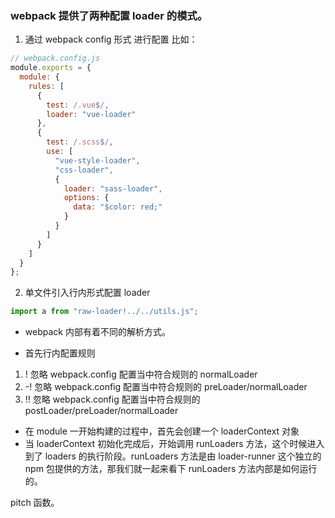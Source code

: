 ### webpack 提供了两种配置 loader 的模式。

1. 通过 webpack config 形式 进行配置 比如：

```javascript
// webpack.config.js
module.exports = {
  module: {
    rules: [
      {
        test: /.vue$/,
        loader: "vue-loader"
      },
      {
        test: /.scss$/,
        use: [
          "vue-style-loader",
          "css-loader",
          {
            loader: "sass-loader",
            options: {
              data: "$color: red;"
            }
          }
        ]
      }
    ]
  }
};
```

2. 单文件引入行内形式配置 loader

```javascript
import a from "raw-loader!../../utils.js";
```

- webpack 内部有着不同的解析方式。

- 首先行内配置规则

1. ! 忽略 webpack.config 配置当中符合规则的 normalLoader
2. -! 忽略 webpack.config 配置当中符合规则的 preLoader/normalLoader
3. !! 忽略 webpack.config 配置当中符合规则的 postLoader/preLoader/normalLoader

- 在 module 一开始构建的过程中，首先会创建一个 loaderContext 对象
- 当 loaderContext 初始化完成后，开始调用 runLoaders 方法，这个时候进入到了 loaders 的执行阶段。runLoaders 方法是由 loader-runner 这个独立的 npm 包提供的方法，那我们就一起来看下 runLoaders 方法内部是如何运行的。

pitch 函数。

